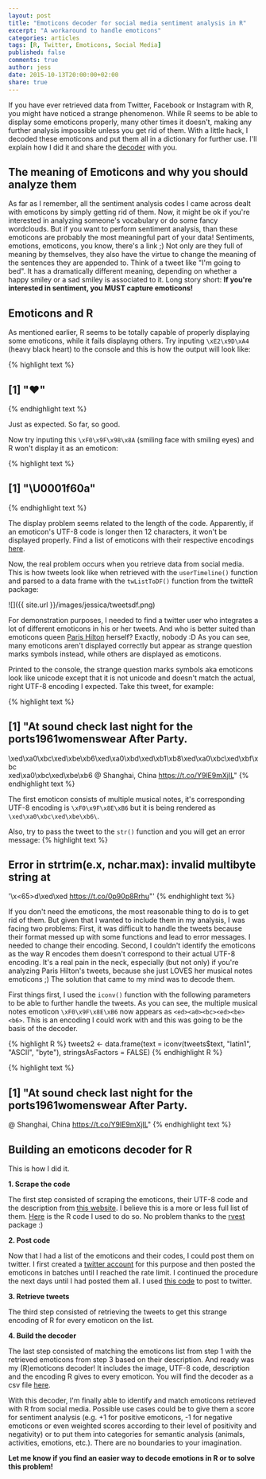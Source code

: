 ```yaml
---
layout: post
title: "Emoticons decoder for social media sentiment analysis in R"
excerpt: "A workaround to handle emoticons"
categories: articles
tags: [R, Twitter, Emoticons, Social Media]
published: false
comments: true
author: jess
date: 2015-10-13T20:00:00+02:00
share: true
---
```


<span class = "dropcap">I</span>f you have ever retrieved data from Twitter, Facebook or Instagram with R, you might have noticed a strange phenomenon. While R seems to be able to display some emoticons properly, many other times it doesn't, making any further analysis impossible unless you get rid of them. With a little hack, I decoded these emoticons and put them all in a dictionary for further use. I'll explain how I did it and share the [decoder](https://github.com/today-is-a-good-day/Emoticons/blob/master/emDict.csv) with you.  

## The meaning of Emoticons and why you should analyze them
As far as I remember, all the sentiment analysis codes I came across dealt with emoticons by simply getting rid of them. Now, it might be ok if you're interested in analyzing someone's vocabulary or do some fancy wordclouds. But if you want to perform sentiment analysis, than these emoticons are probably the most meaningful part of your data! Sentiments, emotions, emoticons, you know, there's a link ;) Not only are they full of meaning by themselves, they also have the virtue to change the meaning of the sentences they are appended to. Think of a tweet like "I'm going to bed". It has a dramatically different meaning, depending on whether a happy smiley or a sad smiley is associated to it. Long story short: **If you're interested in sentiment, you MUST capture emoticons!**

## Emoticons and R
As mentioned earlier, R seems to be totally capable of properly displaying some emoticons, while it fails displayng others. Try inputing `\xE2\x9D\xA4` (heavy black heart) to the console and this is how the output will look like: 

{% highlight text %}
## [1] "❤"
{% endhighlight text %}
 
Just as expected. So far, so good. 

Now try inputing this `\xF0\x9F\x98\x8A` (smiling face with smiling eyes) and R won't display it as an emoticon:

{% highlight text %}
## [1] "\U0001f60a"
{% endhighlight text %}

The display problem seems related to the length of the code. Apparently, if an emoticon's UTF-8 code is longer then 12 characters, it won't be displayed properly. Find a list of emoticons with their respective encodings [here](http://apps.timwhitlock.info/emoji/tables/unicode). 

Now, the real problem occurs when you retrieve data from social media. This is how tweets look like when retrieved with the `userTimeline()` function and parsed to a data frame with the `twListToDF()` function from the twitteR package: 

![]({{ site.url }}/images/jessica/tweetsdf.png)

For demonstration purposes, I needed to find a twitter user who integrates a lot of different emoticons in his or her tweets. And who is better suited than emoticons queen [Paris Hilton](https://twitter.com/parishilton) herself? Exactly, nobody :D As you can see, many emoticons aren't displayed correctly but appear as strange question marks symbols instead, while others are displayed as emoticons. 

Printed to the console, the strange question marks symbols aka emoticons look like unicode except that it is not unicode and doesn't match the actual, right UTF-8 encoding I expected. Take this tweet, for example:   

{% highlight text %}
## [1] "At sound check last night for the ports1961womenswear After Party. 
\xed\xa0\xbc\xed\xbe\xb6\xed\xa0\xbd\xed\xb1\xb8\xed\xa0\xbc\xed\xbf\xbc\
xed\xa0\xbc\xed\xbe\xb6 @ Shanghai, China https://t.co/Y9lE9mXjIL"
{% endhighlight text %}
 
The first emoticon consists of multiple musical notes, it's corresponding UTF-8 encoding is `\xF0\x9F\x8E\xB6` but it is being rendered as `\xed\xa0\xbc\xed\xbe\xb6\`.

Also, try to pass the tweet to the `str()` function and you will get an error message: 
{% highlight text %}
## Error in strtrim(e.x, nchar.max): invalid multibyte string at 
'<a0><bc>\x<65>d<b7><a8>\xed<a0><bc>\xed<b7><b3> https://t.co/0p90p8Rrhu"'
{% endhighlight text %}

If you don't need the emoticons, the most reasonable thing to do is to get rid of them. But given that I wanted to include them in my analysis, I was facing two problems: First, it was difficult to handle the tweets because their format messed up with some functions and lead to error messages. I needed to change their encoding. Second, I couldn't identify the emoticons as the way R encodes them doesn't correspond to their actual UTF-8 encoding. It's a real pain in the neck, especially (but not only) if you're analyzing Paris Hilton's tweets, because she just LOVES her musical notes emoticons ;) The solution that came to my mind was to decode them. 

First things first, I used the `iconv()` function with the following parameters to be able to further handle the tweets. As you can see, the multiple musical notes emoticon `\xF0\x9F\x8E\xB6` now appears as `<ed><a0><bc><ed><be><b6>`. This is an encoding I could work with and this was going to be the basis of the decoder.

{% highlight R %}
tweets2 <- data.frame(text = iconv(tweets$text, "latin1", "ASCII", "byte"), 
                          stringsAsFactors = FALSE)
{% endhighlight R %}
 
{% highlight text %}
## [1] "At sound check last night for the ports1961womenswear After Party. 
<ed><a0><bc><ed><be><b6><ed><a0><bd><ed><b1><b8><ed><a0><bc><ed><bf><bc>
<ed><a0><bc><ed><be><b6> @ Shanghai, China https://t.co/Y9lE9mXjIL"
{% endhighlight text %}

 
## Building an emoticons decoder for R
This is how I did it. 

**1. Scrape the code**
 
The first step consisted of scraping the emoticons, their UTF-8 code and the description from [this website](http://apps.timwhitlock.info/emoji/tables/unicode). I believe this is a more or less full list of them. [Here](https://github.com/today-is-a-good-day/Emoticons/blob/master/scrapeEmoticons.R) is the R code I used to do so. No problem thanks to the [rvest](https://cran.r-project.org/web/packages/rvest/rvest.pdf) package :)

**2. Post code** 
 
Now that I had a list of the emoticons and their codes, I could post them on twitter. I first created a [twitter account](https://twitter.com/remoticons) for this purpose and then posted the emoticons in batches until I reached the rate limit. I continued the procedure the next days until I had posted them all. I used [this code](https://github.com/today-is-a-good-day/Emoticons/blob/master/postEmoticons.R) to post to twitter. 

**3. Retrieve tweets**
 
The third step consisted of retrieving the tweets to get this strange encoding of R for every emoticon on the list. 

**4. Build the decoder**
 
The last step consisted of matching the emoticons list from step 1 with the retrieved emoticons from step 3 based on their description. And ready was my (R)emoticons decoder! It includes the image, UTF-8 code, description and the encoding R gives to every emoticon. You will find the decoder as a csv file [here](https://github.com/today-is-a-good-day/Emoticons/blob/master/emDict.csv). 


With this decoder, I'm finally able to identify and match emoticons retrieved with R from social media. Possible use cases could be to give them a score for sentiment analysis (e.g. +1 for positive emoticons, -1 for negative emoticons or even weighted scores according to their level of positivity and negativity) or to put them into categories for semantic analysis (animals, activities, emotions, etc.). There are no boundaries to your imagination.

**Let me know if you find an easier way to decode emotions in R or to solve this problem!** 

